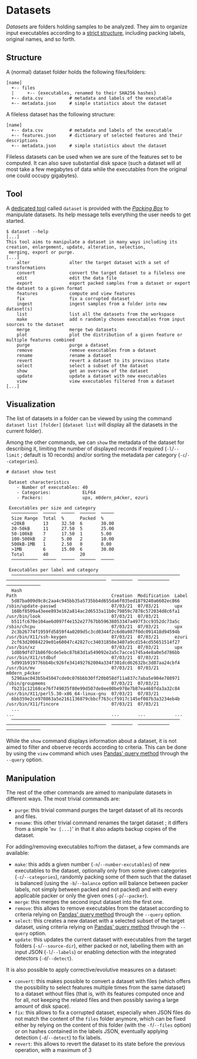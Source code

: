 # Datasets

*Datasets* are folders holding samples to be analyzed. They aim to organize input executables according to a [strict structure](#structure), including packing labels, original names, and so forth.

## Structure

A (normal) dataset folder holds the following files/folders:

```
[name]
  +-- files
  |     +-- {executables, renamed to their SHA256 hashes}
  +-- data.csv          # metadata and labels of the executable
  +-- metadata.json     # simple statistics about the dataset
```

A fileless dataset has the following structure:

```
[name]
  +-- data.csv          # metadata and labels of the executable
  +-- features.json     # dictionary of selected features and their descriptions
  +-- metadata.json     # simple statistics about the dataset
```

Fileless datasets can be used when we are sure of the features set to be computed. It can also save substantial disk space (such a dataset will at most take a few megabytes of data while the executables from the original one could occupy gigabytes).

## Tool

A [dedicated tool](https://github.com/dhondta/docker-packing-box/blob/main/files/tools/dataset) called `dataset` is provided with the [*Packing Box*](https://github.com/dhondta/docker-packing-box) to manipulate datasets. Its help message tells everything the user needs to get started.

```session
$ dataset --help
[...]
This tool aims to manipulate a dataset in many ways including its creation, enlargement, update, alteration, selection,
 merging, export or purge.
[...]
    alter               alter the target dataset with a set of transformations
    convert             convert the target dataset to a fileless one
    edit                edit the data file
    export              export packed samples from a dataset or export the dataset to a given format
    features            compute and view features
    fix                 fix a corrupted dataset
    ingest              ingest samples from a folder into new dataset(s)
    list                list all the datasets from the workspace
    make                add n randomly chosen executables from input sources to the dataset
    merge               merge two datasets
    plot                plot the distribution of a given feature or multiple features combined
    purge               purge a dataset
    remove              remove executables from a dataset
    rename              rename a dataset
    revert              revert a dataset to its previous state
    select              select a subset of the dataset
    show                get an overview of the dataset
    update              update a dataset with new executables
    view                view executables filtered from a dataset
[...]
```

## Visualization

The list of datasets in a folder can be viewed by using the command `dataset list [folder]` (`dataset list` will display all the datasets in the current folder).

Among the other commands, we can `show` the metadata of the dataset for describing it, limiting the number of displayed records if required (`-l`/`--limit` ; default is 10 records) and/or sorting the metadata per category (`-c`/`--categories`).

```session
# dataset show test  

 Dataset characteristics
    - Number of executables: 40
    - Categories:            ELF64
    - Packers:               upx, m0dern_p4cker, ezuri

 Executables per size and category
  ──────────  ─────  ─────  ──────  ─────
  Size Range  Total  %      Packed  %
  <20kB       13     32.50  6       30.00
  20-50kB     11     27.50  5       25.00
  50-100kB    7      17.50  1       5.00
  100-500kB   2      5.00   2       10.00
  500kB-1MB   1      2.50   0       0.00
  >1MB        6      15.00  6       30.00
  Total       40            20
  ──────────  ─────  ─────  ──────  ─────

 Executables per label and category
  ────────────────────────────────────────────────────────────────  ──────────────────────────────────────  ────────  ────────────  ─────────────
  Hash                                                              Path                                    Creation  Modification  Label
  5d87ba009d9c8c2aa4c945bb35a5735bb4d655da6f035ed1879240a6602ec866  /sbin/update-passwd                     07/03/21  07/03/21      upx
  160bf8509a43eee893e162a814ac2d6533a11b0c79859c7878c572034d8c6fa1  /usr/bin/look                           07/03/21  07/03/21
  b511fc678e104ae6d097f4e152e27767bb59638053347a497f3cc9352dc73a5c  /sbin/chcpu                             07/03/21  07/03/21      upx
  2c3b26774f1959fd5859f4a0209d5c3cd0344f2c6d0a987f0dc091418d94594b  /usr/bin/X11/ssh-keygen                 07/03/21  07/03/21      ezuri
  2cf63d20084229e01e60047c42827cc34031850e3407a9cd154cd55651514f27  /usr/bin/xz                             07/03/21  07/03/21      upx
  1d8b9dfd71b86f0cde5ebc87b83d1a549092e2a5c7acce1745a4e8a0e5d786bb  /usr/bin/X11/stdbuf                     07/03/21  07/03/21
  5d991b919776bb4bc926fe341492762004a334f301dcd62632bc3d87aa24cbf4  /usr/bin/mv                             07/03/21  07/03/21      m0dern_p4cker
  5298aac043b5b45047cde0c076bbb30ff20b058df11a837c7aba5e904e788971  /sbin/groupmems                         07/03/21  07/03/21
  fb231c12168ce76f749035f80e99d507de8ee00be978e7b87ea468fda3a32c84  /usr/bin/X11/perl5.30-x86_64-linux-gnu  07/03/21  07/03/21
  6bb359e2ce970863a5e2161136879cbbcf763ccf5917c145ef087b3a3234eb4b  /usr/bin/X11/fincore                    07/03/21  07/03/21
  ...                                                               ...                                     ...       ...           ...
  ────────────────────────────────────────────────────────────────  ──────────────────────────────────────  ────────  ────────────  ─────────────

```

While the `show` command displays information about a dataset, it is not aimed to filter and observe records according to criteria. This can be done by using the `view` command which uses [Pandas' query method](https://pandas.pydata.org/pandas-docs/stable/reference/api/pandas.DataFrame.query.html) through the `--query` option.

## Manipulation

The rest of the other commands are aimed to manipulate datasets in different ways. The most trivial commands are:

- `purge`: this trivial command purges the target dataset of all its records and files.
- `rename`: this other trivial command renames the target dataset ; it differs from a simple '`mv [...]`' in that it also adapts backup copies of the dataset.

For adding/removing executables to/from the dataset, a few commands are available:

- `make`: this adds a given number (`-n`/`--number-excutables`) of new executables to the dataset, optionally only from some given categories (`-c`/`--categories`), randomly packing some of them such that the dataset is balanced (using the `-b`/`--balance` option will balance between packer labels, not simply between packed and not packed) and with every applicable packer or only the given ones (`-p`/`--packer`).
- `merge`: this merges the second input dataset into the first one.
- `remove`: this allows to remove executables from the dataset according to criteria relying on [Pandas' query method](https://pandas.pydata.org/pandas-docs/stable/reference/api/pandas.DataFrame.query.html) through the `--query` option.
- `select`: this creates a new dataset with a selected subset of the target dataset, using criteria relying on [Pandas' query method](https://pandas.pydata.org/pandas-docs/stable/reference/api/pandas.DataFrame.query.html) through the `--query` option.
- `update`: this updates the current dataset with executables from the target folders (`-s`/`--source-dir`), either packed or not, labelling them with an input JSON (`-l`/`--labels`) or enabling detection with the integrated detectors (`-d`/`--detect`).

It is also possible to apply corrective/evolutive measures on a dataset:

- `convert`: this makes possible to convert a dataset with files (which offers the possibility to select features multiple times from the same dataset) to a dataset without files (that is, with its features computed once and for all, not keeping the related files and then possibly saving a large amount of disk space).
- `fix`: this allows to fix a corrupted dataset, especially when JSON files do not match the content of the `files` folder anymore, which can be fixed either by relying on the content of this folder (with the `-f`/`--files` option) or on hashes contained in the labels JSON, eventually applying detection (`-d`/`--detect`) to fix labels.
- `revert`: this allows to revert the dataset to its state before the previous operation, with a maximum of 3 

